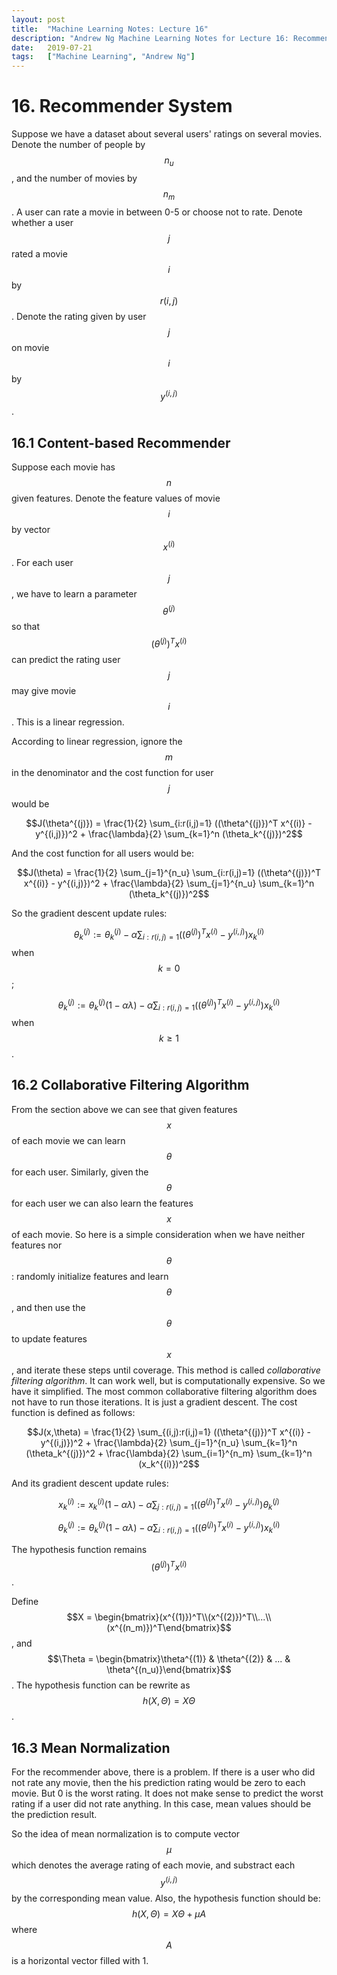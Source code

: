 ```yaml
---
layout:	post
title:	"Machine Learning Notes: Lecture 16"
description: "Andrew Ng Machine Learning Notes for Lecture 16: Recommender System"
date:	2019-07-21
tags:	["Machine Learning", "Andrew Ng"]
---
```


# 16. Recommender System
Suppose we have a dataset about several users' ratings on several movies. Denote the number of people by $$n_u$$, and the number of movies by $$n_m$$. A user can rate a movie in between 0-5 or choose not to rate. Denote whether a user $$j$$ rated a movie $$i$$ by $$r(i,j)$$. Denote the rating given by user $$j$$ on movie $$i$$ by $$y^{(i,j)}$$.

## 16.1 Content-based Recommender
Suppose each movie has $$n$$ given features. Denote the feature values of movie $$i$$ by vector $$x^{(i)}$$. For each user $$j$$, we have to learn a parameter $$\theta^{(j)}$$ so that $$(\theta^{(j)})^T x^{(i)}$$ can predict the rating user $$j$$ may give movie $$i$$. This is a linear regression.

According to linear regression, ignore the $$m$$ in the denominator and the cost function for user $$j$$ would be

$$J(\theta^{(j)}) = \frac{1}{2} \sum_{i:r(i,j)=1} ((\theta^{(j)})^T x^{(i)} - y^{(i,j)})^2 + \frac{\lambda}{2} \sum_{k=1}^n (\theta_k^{(j)})^2$$

And the cost function for all users would be:

$$J(\theta) = \frac{1}{2} \sum_{j=1}^{n_u} \sum_{i:r(i,j)=1} ((\theta^{(j)})^T x^{(i)} - y^{(i,j)})^2 + \frac{\lambda}{2} \sum_{j=1}^{n_u} \sum_{k=1}^n (\theta_k^{(j)})^2$$

So the gradient descent update rules:

$$\theta_k^{(j)} := \theta_k^{(j)} - \alpha \sum_{i:r(i,j)=1} ((\theta^{(j)})^T x^{(i)} - y^{(i,j)}) x_k^{(i)}$$ when $$k = 0$$;

$$\theta_k^{(j)} := \theta_k^{(j)} (1 - \alpha \lambda) - \alpha \sum_{i:r(i,j)=1} ((\theta^{(j)})^T x^{(i)} - y^{(i,j)}) x_k^{(i)}$$ when $$k \geq 1$$.

## 16.2 Collaborative Filtering Algorithm
From the section above we can see that given features $$x$$ of each movie we can learn $$\theta$$ for each user. Similarly, given the $$\theta$$ for each user we can also learn the features $$x$$ of each movie. So here is a simple consideration when we have neither features nor $$\theta$$: randomly initialize features and learn $$\theta$$, and then use the $$\theta$$ to update features $$x$$, and iterate these steps until coverage. This method is called *collaborative filtering algorithm*. It can work well, but is computationally expensive. So we have it simplified. The most common collaborative filtering algorithm does not have to run those iterations. It is just a gradient descent. The cost function is defined as follows:

$$J(x,\theta) = \frac{1}{2} \sum_{(i,j):r(i,j)=1} ((\theta^{(j)})^T x^{(i)} - y^{(i,j)})^2 + \frac{\lambda}{2} \sum_{j=1}^{n_u} \sum_{k=1}^n (\theta_k^{(j)})^2 + \frac{\lambda}{2} \sum_{i=1}^{n_m} \sum_{k=1}^n (x_k^{(i)})^2$$

And its gradient descent update rules:

$$x_k^{(i)} := x_k^{(i)} (1 - \alpha \lambda) - \alpha \sum_{j:r(i,j)=1} ((\theta^{(j)})^T x^{(i)} - y^{(i,j)}) \theta_k^{(j)}$$

$$\theta_k^{(j)} := \theta_k^{(j)} (1 - \alpha \lambda) - \alpha \sum_{i:r(i,j)=1} ((\theta^{(j)})^T x^{(i)} - y^{(i,j)}) x_k^{(i)}$$

The hypothesis function remains $$(\theta^{(j)})^T x^{(i)}$$.

Define $$X = \begin{bmatrix}(x^{(1)})^T\\(x^{(2)})^T\\...\\(x^{(n_m)})^T\end{bmatrix}$$, and $$\Theta = \begin{bmatrix}\theta^{(1)} & \theta^{(2)} & ... & \theta^{(n_u)}\end{bmatrix}$$. The hypothesis function can be rewrite as $$h(X, \Theta) = X \Theta$$.

## 16.3 Mean Normalization
For the recommender above, there is a problem. If there is a user who did not rate any movie, then the his prediction rating would be zero to each movie. But 0 is the worst rating. It does not make sense to predict the worst rating if a user did not rate anything. In this case, mean values should be the prediction result.

So the idea of mean normalization is to compute vector $$\mu$$ which denotes the average rating of each movie, and substract each $$y^{(i,j)}$$ by the corresponding mean value. Also, the hypothesis function should be: $$h(X, \Theta) = X \Theta + \mu A$$ where $$A$$ is a horizontal vector filled with 1.
